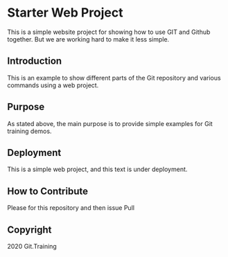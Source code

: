 # Starter Web Project


This is a simple website project for showing how to use GIT and Github together.
But we are working hard to make it less simple.

## Introduction

This is an example to show different parts
of the Git repository and various commands 
using a web project.

## Purpose

As stated above, the main purpose is to provide simple examples for Git training demos.

## Deployment

This is a simple web project, 
and this text is under deployment.


## How to Contribute

Please for this repository and then issue Pull

## Copyright

2020 Git.Training